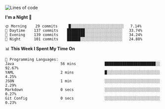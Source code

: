 <!--START_SECTION:waka-->
![Lines of code](https://img.shields.io/badge/From%20Hello%20World%20I%27ve%20Written-142265%20lines%20of%20code-blue)

**I'm a Night 🦉** 

```text
🌞 Morning    29 commits     █░░░░░░░░░░░░░░░░░░░░░░░░   7.14% 
🌆 Daytime    137 commits    ████████░░░░░░░░░░░░░░░░░   33.74% 
🌃 Evening    139 commits    ████████░░░░░░░░░░░░░░░░░   34.24% 
🌙 Night      101 commits    ██████░░░░░░░░░░░░░░░░░░░   24.88%

```


📊 **This Week I Spent My Time On** 

```text
💬 Programming Languages: 
Java                     56 mins             ███████████████████████░░   92.67% 
YAML                     2 mins              █░░░░░░░░░░░░░░░░░░░░░░░░   4.25% 
JSON                     1 min               ░░░░░░░░░░░░░░░░░░░░░░░░░   2.29% 
Markdown                 0 secs              ░░░░░░░░░░░░░░░░░░░░░░░░░   0.27% 
Git Config               0 secs              ░░░░░░░░░░░░░░░░░░░░░░░░░   0.23%

```


<!--END_SECTION:waka-->
